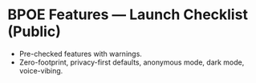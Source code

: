 # BPOE Features — Launch Checklist (Public)
- Pre-checked features with warnings.
- Zero-footprint, privacy-first defaults, anonymous mode, dark mode, voice-vibing.

